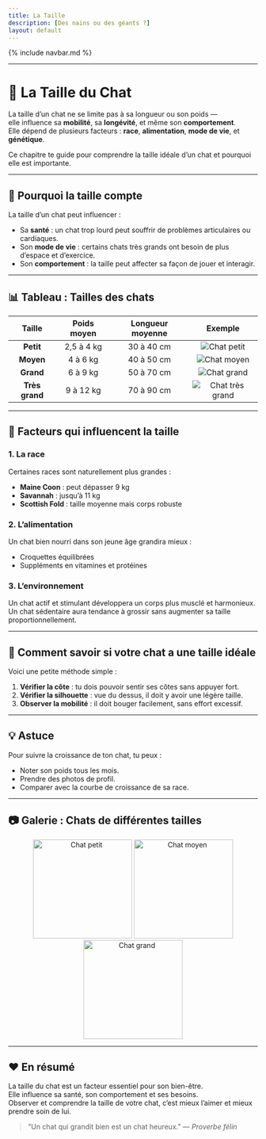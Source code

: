 ```yaml
---
title: La Taille
description: [Des nains ou des géants ?]
layout: default
---
```


{% include navbar.md %}

---

# 📏 La Taille du Chat

La taille d’un chat ne se limite pas à sa longueur ou son poids —  
elle influence sa **mobilité**, sa **longévité**, et même son **comportement**.  
Elle dépend de plusieurs facteurs : **race**, **alimentation**, **mode de vie**, et **génétique**.

Ce chapitre te guide pour comprendre la taille idéale d’un chat et pourquoi elle est importante.

---

## 🐾 Pourquoi la taille compte

La taille d’un chat peut influencer :
- Sa **santé** : un chat trop lourd peut souffrir de problèmes articulaires ou cardiaques.
- Son **mode de vie** : certains chats très grands ont besoin de plus d’espace et d’exercice.
- Son **comportement** : la taille peut affecter sa façon de jouer et interagir.

---

## 📊 Tableau : Tailles des chats

| Taille | Poids moyen | Longueur moyenne | Exemple |
|:--:|:--:|:--:|:--:|
| **Petit** | 2,5 à 4 kg | 30 à 40 cm | ![Chat petit](https://anthonyjnd.github.io/Bestiaire/assets/images/petit.jpg) |
| **Moyen** | 4 à 6 kg | 40 à 50 cm | ![Chat moyen](https://anthonyjnd.github.io/Bestiaire/assets/images/moyen.jpg) |
| **Grand** | 6 à 9 kg | 50 à 70 cm | ![Chat grand](https://anthonyjnd.github.io/Bestiaire/assets/images/grand.jpg) |
| **Très grand** | 9 à 12 kg | 70 à 90 cm | ![Chat très grand](https://anthonyjnd.github.io/Bestiaire/assets/images/tresgrand.jpg) |

---

## 🧬 Facteurs qui influencent la taille

### 1. La race
Certaines races sont naturellement plus grandes :
- **Maine Coon** : peut dépasser 9 kg  
- **Savannah** : jusqu’à 11 kg  
- **Scottish Fold** : taille moyenne mais corps robuste  

### 2. L’alimentation
Un chat bien nourri dans son jeune âge grandira mieux :
- Croquettes équilibrées  
- Suppléments en vitamines et protéines  

### 3. L’environnement
Un chat actif et stimulant développera un corps plus musclé et harmonieux.  
Un chat sédentaire aura tendance à grossir sans augmenter sa taille proportionnellement.

---

## 📌 Comment savoir si votre chat a une taille idéale

Voici une petite méthode simple :
1. **Vérifier la côte** : tu dois pouvoir sentir ses côtes sans appuyer fort.  
2. **Vérifier la silhouette** : vue du dessus, il doit y avoir une légère taille.  
3. **Observer la mobilité** : il doit bouger facilement, sans effort excessif.

---

## 💡 Astuce

Pour suivre la croissance de ton chat, tu peux :
- Noter son poids tous les mois.
- Prendre des photos de profil.
- Comparer avec la courbe de croissance de sa race.

---

## 📷 Galerie : Chats de différentes tailles

<p align="center">
<img src="https://anthonyjnd.github.io/Bestiaire/assets/images/petit.jpg" alt="Chat petit" width="200">
<img src="https://anthonyjnd.github.io/Bestiaire/assets/images/moyen.jpg" alt="Chat moyen" width="200">
<img src="https://anthonyjnd.github.io/Bestiaire/assets/images/tresgrand.jpg" alt="Chat grand" width="200">
</p>

---

## ❤️ En résumé

La taille du chat est un facteur essentiel pour son bien-être.  
Elle influence sa santé, son comportement et ses besoins.  
Observer et comprendre la taille de votre chat, c’est mieux l’aimer et mieux prendre soin de lui.

> “Un chat qui grandit bien est un chat heureux.” — *Proverbe félin*
